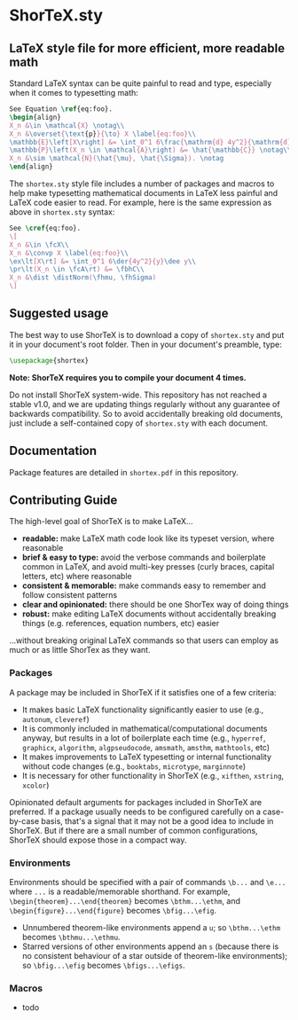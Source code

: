 # ShorTeX.sty
## LaTeX style file for more efficient, more readable math

Standard LaTeX syntax can be quite painful to read and type, especially when it comes to typesetting math:
```latex
See Equation \ref{eq:foo}.
\begin{align}
X_n &\in \mathcal{X} \notag\\
X_n &\overset{\text{p}}{\to} X \label{eq:foo}\\
\mathbb{E}\left[X\right] &= \int_0^1 6\frac{\mathrm{d} 4y^2}{\mathrm{d} y}\mathrm{d}y \notag\\
\mathbb{P}\left(X_n \in \mathcal{A}\right) &= \hat{\mathbb{C}} \notag\\
X_n &\sim \mathcal{N}(\hat{\mu}, \hat{\Sigma}). \notag
\end{align}
```

The `shortex.sty` style file includes a number of packages and macros to help make typesetting
mathematical documents in LaTeX less painful and LaTeX code easier to read. 
For example, here is the same expression as above in `shortex.sty` syntax:
```latex
See \cref{eq:foo}.
\[
X_n &\in \fcX\\
X_n &\convp X \label{eq:foo}\\
\ex\lt[X\rt] &= \int_0^1 6\der{4y^2}{y}\dee y\\
\pr\lt(X_n \in \fcA\rt) &= \fbhC\\
X_n &\dist \distNorm(\fhmu, \fhSigma)
\]
```

## Suggested usage

The best way to use ShorTeX is to download a copy of `shortex.sty` and put it
in your document's root folder. Then in your document's preamble, type:
```latex
\usepackage{shortex}
```
**Note: ShorTeX requires you to compile your document 4 times.**

Do not install ShorTeX system-wide. This repository has not reached
a stable v1.0, and we are updating things regularly without any guarantee of 
backwards compatibility. So to avoid accidentally breaking old documents, just
include a self-contained copy of `shortex.sty` with each document.

## Documentation

Package features are detailed in `shortex.pdf` in this repository. 

## Contributing Guide

The high-level goal of ShorTeX is to make LaTeX...
- **readable:** make LaTeX math code look like its typeset version, where
  reasonable
- **brief & easy to type:** avoid the verbose commands and boilerplate common in LaTeX,
  and avoid multi-key presses (curly braces, capital letters, etc) where reasonable 
- **consistent & memorable:** make commands easy to remember and follow
  consistent patterns
- **clear and opinionated:** there should be one ShorTex way of doing things
- **robust:** make editing LaTeX documents without accidentally breaking things
  (e.g. references, equation numbers, etc) easier 

...without breaking original LaTeX commands so that users can employ as much or as little ShorTex as they want.

### Packages

A package may be included in ShorTeX if it satisfies one of a few criteria:
- It makes basic LaTeX functionality significantly easier to use (e.g.,
  `autonum`, `cleveref`)
- It is commonly included in mathematical/computational documents anyway, but
  results in a lot of boilerplate each time (e.g., `hyperref`, `graphicx`,
  `algorithm`, `algpseudocode`, `amsmath`, `amsthm`, `mathtools`, etc)
- It makes improvements to LaTeX typesetting or internal functionality without
  code changes (e.g., `booktabs`, `microtype`, `marginnote`)
- It is necessary for other functionality in ShorTeX (e.g., `xifthen`,
  `xstring`, `xcolor`)

Opinionated default arguments for packages included in ShorTeX are preferred.
If a package usually needs to be configured carefully on a case-by-case basis,
that's a signal that it may not be a good idea to include in ShorTeX. But if
there are a small number of common configurations, ShorTeX should expose those
in a compact way.

### Environments

Environments should be specified with a pair of commands `\b...` and `\e...`
where `...` is a readable/memorable shorthand. For example,
`\begin{theorem}...\end{theorem}` becomes `\bthm...\ethm`, and
`\begin{figure}...\end{figure}` becomes `\bfig...\efig`.
- Unnumbered theorem-like environments append a `u`; so `\bthm...\ethm` becomes
  `\bthmu...\ethmu`.
- Starred versions of other environments append an `s` (because there is no
  consistent behaviour of a star outside of theorem-like environments); so
  `\bfig...\efig` becomes `\bfigs...\efigs`.

### Macros

- todo

